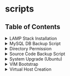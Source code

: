 # scripts

## Table of Contents

<details>
  <summary>LAMP Stack Installation</summary>
  <p>Install the Apache, PHP7.2, MySQL, PhpMyAdmin and Additional Packages.</p>

## Download the script

```shell
wget --no-check-certificate --content-disposition https://github.com/techpulsetoday/scripts/raw/master/lamp -P ~/
```

## Make sure the script is executable

```shell
chmod a+x ~/lamp
```

## Run the script

```shell
./lamp
```

</details>
<details>
  <summary>MySQL DB Backup Script</summary>
  <p></p>
</details>
<details>
  <summary>Directory Permission</summary>
  <p></p>
</details>
<details>
  <summary>Source Code Backup Script</summary>
  <p></p>
</details>
<details>
  <summary>System Upgrade (Ubuntu)</summary>
  <p></p>
</details>
<details>
  <summary>VIM Bootstrap</summary>
  <p></p>
</details>
<details>
  <summary>Virtual Host Creation</summary>
  <p></p>
</details>
